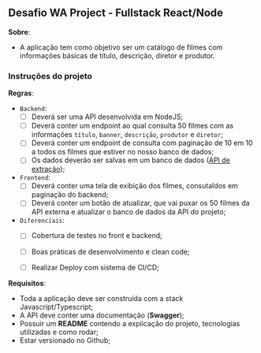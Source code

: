 ## Desafio WA Project - Fullstack React/Node

**Sobre**:
  - A aplicação tem como objetivo ser um catálogo de filmes com informações básicas de título, descrição, diretor e produtor.

### Instruções do projeto
**Regras**:
  - `Backend`:
    - [ ] Deverá ser uma API desenvolvida em NodeJS;
    - [ ] Deverá conter um endpoint ao qual consulta 50 filmes com as informações `título`, `banner`, `descrição`, `produtor` e `diretor`;
    - [ ] Deverá conter um endpoint de consulta com paginação de 10 em 10 a todos os filmes que estiver no nosso banco de dados;
    - [ ] Os dados deverão ser salvas em um banco de dados ([API de extração](https://ghibliapi.herokuapp.com/#tag/Films));
  - `Frontend`:
    - [ ] Deverá conter uma tela de exibição dos filmes, consutaldos em paginação do backend;
    - [ ] Deverá conter um botão de atualizar, que vai puxar os 50 filmes da API externa e atualizar o banco de dados da API do projeto;
  - `Diferenciais`:
    - [ ] Cobertura de testes no front e backend;
    - [ ] Boas práticas de desenvolvimento e clean code;
    - [ ] Realizar Deploy com sistema de CI/CD;


**Requisitos**:
  - Toda a aplicação deve ser construída com a stack Javascript/Typescript;
  - A API deve conter uma documentação (**Swagger**);
  - Possuir um **README** contendo a explicação do projeto, tecnologias utilizadas e como rodar;
  - Estar versionado no Github;


